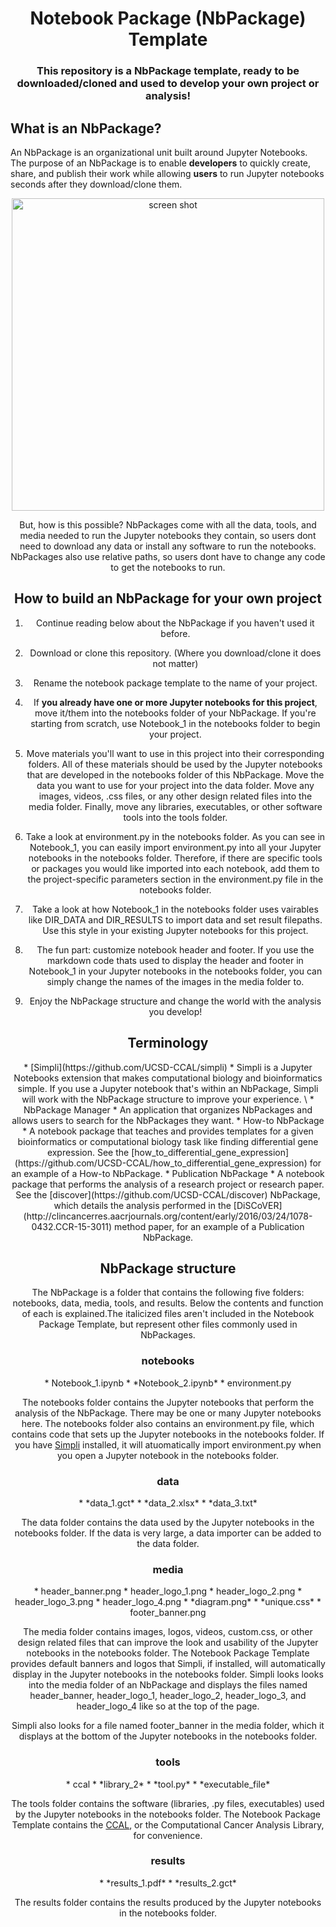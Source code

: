 <h1><center>Notebook Package (NbPackage) Template</center></h1>
<h3><center>This repository is a NbPackage template, ready to be downloaded/cloned and used to develop your own project or analysis!</center></h3>
<h2>What is an NbPackage?</h2>

An NbPackage is an organizational unit built around Jupyter Notebooks. The purpose of an NbPackage is to enable __developers__ to quickly create, share, and publish their work while allowing __users__ to run Jupyter notebooks seconds after they download/clone them. 

<center> <img align="center" width="500" alt="screen shot" src="https://cloud.githubusercontent.com/assets/20215501/22957136/39197c02-f2db-11e6-8549-ecf21c054dad.png">

But, how is this possible? NbPackages come with all the data, tools, and media needed to run the Jupyter notebooks they contain, so users dont need to download any data or install any software to run the notebooks. NbPackages also use relative paths, so users dont have to change any code to get the notebooks to run.

<h2>How to build an NbPackage for your own project</h2>

1) Continue reading below about the NbPackage if you haven't used it before.

2) Download or clone this repository. (Where you download/clone it does not matter)

3) Rename the notebook package template to the name of your project.

4) If __you already have one or more Jupyter notebooks for this project__, move it/them into the notebooks folder of your NbPackage. If you're starting from scratch, use Notebook_1 in the notebooks folder to begin your project.

5) Move materials you'll want to use in this project into their corresponding folders. All of these materials should be used by the Jupyter notebooks that are developed in the notebooks folder of this NbPackage. Move the data you want to use for your project into the data folder. Move any images, videos, .css files, or any other design related files into the media folder. Finally, move any libraries, executables, or other software tools into the tools folder. 

6) Take a look at environment.py in the notebooks folder. As you can see in Notebook_1, you can easily import environment.py into all your Jupyter notebooks in the notebooks folder. Therefore, if there are specific tools or packages you would like imported into each notebook, add them to the project-specific parameters section in the environment.py file in the notebooks folder.

7) Take a look at how Notebook_1 in the notebooks folder uses vairables like DIR_DATA and DIR_RESULTS to import data and set result filepaths. Use this style in your existing Jupyter notebooks for this project.

8) The fun part: customize notebook header and footer. If you use the markdown code thats used to display the header and footer in Notebook_1 in your Jupyter notebooks in the notebooks folder, you can simply change the names of the images in the media folder to.

9) Enjoy the NbPackage structure and change the world with the analysis you develop!


<h2>Terminology</h2>
* [Simpli](https://github.com/UCSD-CCAL/simpli)
    * Simpli is a Jupyter Notebooks extension that makes computational biology and bioinformatics simple. If you use a Jupyter notebook that's within an NbPackage, Simpli will work with the NbPackage structure to improve your experience. \
* NbPackage Manager
    * An application that organizes NbPackages and allows users to search for the NbPackages they want.
* How-to NbPackage
    * A notebook package that teaches and provides templates for a given bioinformatics or computational biology task like finding differential gene expression. See the [how_to_differential_gene_expression](https://github.com/UCSD-CCAL/how_to_differential_gene_expression) for an example of a How-to NbPackage.
* Publication NbPackage
    * A notebook package that performs the analysis of a research project or research paper. See the [discover](https://github.com/UCSD-CCAL/discover) NbPackage, which details the analysis performed in the [DiSCoVER](http://clincancerres.aacrjournals.org/content/early/2016/03/24/1078-0432.CCR-15-3011) method paper, for an example of a Publication NbPackage.

<h2>NbPackage structure</h2>
The NbPackage is a folder that contains the following five folders: notebooks, data, media, tools, and results. Below the contents and function of each is explained.The italicized files aren't included in the Notebook Package Template, but represent other files commonly used in NbPackages.

<h3>notebooks</h3>
* Notebook_1.ipynb
* *Notebook_2.ipynb*
* environment.py

The notebooks folder contains the Jupyter notebooks that perform the analysis of the NbPackage. There may be one or many Jupyter notebooks here. The notebooks folder also contains an environment.py file, which contains code that sets up the Jupyter notebooks in the notebooks folder. If you have [Simpli](https://github.com/UCSD-CCAL/simpli) installed, it will atuomatically import environment.py when you open a Jupyter notebook in the notebooks folder.

<h3>data</h3>
* *data_1.gct*
* *data_2.xlsx*
* *data_3.txt*

The data folder contains the data used by the Jupyter notebooks in the notebooks folder. If the data is very large, a data importer can be added to the data folder.

<h3>media</h3>
* header_banner.png  
* header_logo_1.png
* header_logo_2.png
* header_logo_3.png
* header_logo_4.png
* *diagram.png*
* *unique.css*
* footer_banner.png

The media folder contains  images, logos, videos, custom.css, or other design related files that can improve the look and usability of the Jupyter notebooks in the notebooks folder. The Notebook Package Template provides default banners and logos that Simpli, if installed, will automatically display in the Jupyter notebooks in the notebooks folder. Simpli looks looks into the media folder of an NbPackage and displays the files named header_banner, header_logo_1, header_logo_2, header_logo_3, and header_logo_4 like so at the top of the page. 

Simpli also looks for a file named footer_banner in the media folder, which it displays at the bottom of the Jupyter notebooks in the notebooks folder. 

<h3>tools</h3>
* ccal
* *library_2*
* *tool.py*
* *executable_file*

The tools folder contains the software (libraries, .py files, executables) used by the Jupyter notebooks in the notebooks folder. The Notebook Package Template contains the [CCAL](https://github.com/UCSD-CCAL/ccal), or the Computational Cancer Analysis Library, for convenience.  

<h3>results</h3>
* *results_1.pdf*
* *results_2.gct*

The results folder contains the results produced by the Jupyter notebooks in the notebooks folder.
